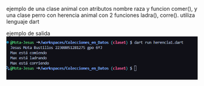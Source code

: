 ejemplo de una clase animal con atributos nombre raza y funcion comer(), 
y una clase perro con herencia animal con 2 funciones ladra(), corre(). utiliza lenguaje dart

ejemplo de salida
![alt text](image-9.png)